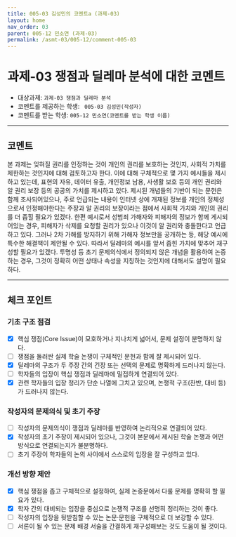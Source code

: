 ```yaml
---
title: 005-03 김성민의 코멘트a (과제-03) 
layout: home
nav_order: 03
parent: 005-12 민소연 (과제-03)
permalink: /asmt-03/005-12/comment-005-03
---
```


# 과제-03 쟁점과 딜레마 분석에 대한 코멘트

- 대상과제: `과제-03 쟁점과 딜레마 분석`
- 코멘트를 제공하는 학생: ` 005-03 김성민(작성자)` 
- 코멘트를 받는 학생: `005-12 민소연(코멘트를 받는 학생 이름)` 

---

## 코멘트

본 과제는 잊혀질 권리를 인정하는 것이 개인의 권리를 보호하는 것인지, 사회적 가치를 제한하는 것인지에 대해 검토하고자 한다. 이에 대해 구체적으로 몇 가지 예시들을 제시하고 있는데, 표현의 자유, 데이터 유출, 개인정보 남용, 사생활 보호 등의 개인 권리와 알 권리 보장 등의 공공의 가치를 제시하고 있다. 제시된 개념들의 기반이 되는 문헌은 함께 조사되어있으나, 주로 언급되는 내용이 인터넷 상에 개재된 정보를 개인의 정체성으로서 인정해야한다는 주장과 알 권리의 보장이라는 점에서 사회적 가치와 개인의 권리를 더 좁힐 필요가 있겠다. 한편 예시로서 성범죄 가해자와 피해자의 정보가 함께 게시되어있는 경우, 피해자가 삭제를 요청할 권리가 있으나 이것이 알 권리와 충돌한다고 언급하고 있다. 그러나 2차 가해를 방지하기 위해 가해자 정보만을 공개하는 등, 해당 예시에 특수한 해결책이 제안될 수 있다. 따라서 딜레마의 예시를 앞서 좁힌 가치에 맞추어 재구성할 필요가 있겠다. 투명성 등 초기 문제의식에서 정의되지 않은 개념을 활용하여 논증하는 경우, 그것이 정확히 어떤 상태나 속성을 지칭하는 것인지에 대해서도 설명이 필요하다.

---

## 체크 포인트

### **기초 구조 점검**
- [x] 핵심 쟁점(Core Issue)이 모호하거나 지나치게 넓어서, 문제 설정이 분명하지 않다.
- [ ] 쟁점을 둘러싼 실제 학술 논쟁이 구체적인 문헌과 함께 잘 제시되어 있다.
- [x] 딜레마의 구조가 두 주장 간의 긴장 또는 선택의 문제로 명확하게 드러나지 않는다.
- [ ] 학자들의 입장이 핵심 쟁점과 딜레마에 밀접하게 연결되어 있다.
- [x] 관련 학자들의 입장 정리가 단순 나열에 그치고 있으며, 논쟁적 구조(찬반, 대비 등)가 드러나지 않는다.

### **작성자의 문제의식 및 초기 주장**
- [ ] 작성자의 문제의식이 쟁점과 딜레마를 반영하여 논리적으로 연결되어 있다.
- [x] 작성자의 초기 주장이 제시되어 있으나, 그것이 본문에서 제시된 학술 논쟁과 어떤 방식으로 연결되는지가 불분명하다.
- [ ] 초기 주장이 학자들의 논의 사이에서 스스로의 입장을 잘 구성하고 있다.

### **개선 방향 제안**
- [x] 핵심 쟁점을 좁고 구체적으로 설정하여, 실제 논증문에서 다룰 문제를 명확히 할 필요가 있다.
- [x] 학자 간의 대비되는 입장을 중심으로 논쟁적 구조를 선명히 정리하는 것이 좋다.
- [ ] 작성자의 입장을 뒷받침할 수 있는 논문·문헌을 구체적으로 더 보강할 수 있다.
- [ ] 서론이 될 수 있는 문제 배경 서술을 간결하게 재구성해보는 것도 도움이 될 것이다.